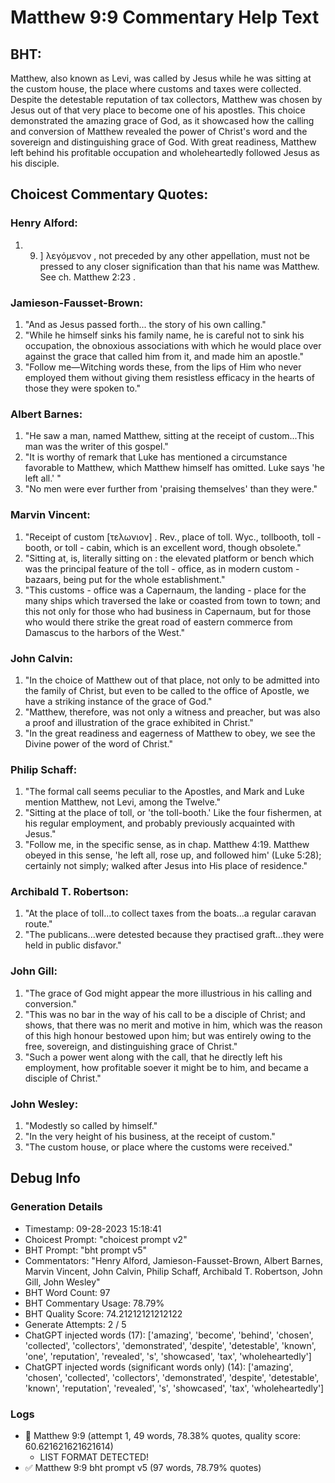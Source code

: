 # Matthew 9:9 Commentary Help Text

## BHT:
Matthew, also known as Levi, was called by Jesus while he was sitting at the custom house, the place where customs and taxes were collected. Despite the detestable reputation of tax collectors, Matthew was chosen by Jesus out of that very place to become one of his apostles. This choice demonstrated the amazing grace of God, as it showcased how the calling and conversion of Matthew revealed the power of Christ's word and the sovereign and distinguishing grace of God. With great readiness, Matthew left behind his profitable occupation and wholeheartedly followed Jesus as his disciple.

## Choicest Commentary Quotes:
### Henry Alford:
1.  9. ]  λεγόμενον  , not preceded by any other appellation, must not be pressed to any closer signification than that his name was Matthew. See ch. Matthew 2:23 .

### Jamieson-Fausset-Brown:
1. "And as Jesus passed forth... the story of his own calling."
2. "While he himself sinks his family name, he is careful not to sink his occupation, the obnoxious associations with which he would place over against the grace that called him from it, and made him an apostle."
3. "Follow me—Witching words these, from the lips of Him who never employed them without giving them resistless efficacy in the hearts of those they were spoken to."

### Albert Barnes:
1. "He saw a man, named Matthew, sitting at the receipt of custom...This man was the writer of this gospel." 
2. "It is worthy of remark that Luke has mentioned a circumstance favorable to Matthew, which Matthew himself has omitted. Luke says 'he left all.' "
3. "No men were ever further from 'praising themselves' than they were."

### Marvin Vincent:
1. "Receipt of custom [τελωνιον] . Rev., place of toll. Wyc., tollbooth, toll - booth, or toll - cabin, which is an excellent word, though obsolete."
2. "Sitting at, is, literally sitting on : the elevated platform or bench which was the principal feature of the toll - office, as in modern custom - bazaars, being put for the whole establishment."
3. "This customs - office was a Capernaum, the landing - place for the many ships which traversed the lake or coasted from town to town; and this not only for those who had business in Capernaum, but for those who would there strike the great road of eastern commerce from Damascus to the harbors of the West."

### John Calvin:
1. "In the choice of Matthew out of that place, not only to be admitted into the family of Christ, but even to be called to the office of Apostle, we have a striking instance of the grace of God."
2. "Matthew, therefore, was not only a witness and preacher, but was also a proof and illustration of the grace exhibited in Christ."
3. "In the great readiness and eagerness of Matthew to obey, we see the Divine power of the word of Christ."

### Philip Schaff:
1. "The formal call seems peculiar to the Apostles, and Mark and Luke mention Matthew, not Levi, among the Twelve."
2. "Sitting at the place of toll, or 'the toll-booth.' Like the four fishermen, at his regular employment, and probably previously acquainted with Jesus."
3. "Follow me, in the specific sense, as in chap. Matthew 4:19. Matthew obeyed in this sense, 'he left all, rose up, and followed him' (Luke 5:28); certainly not simply; walked after Jesus into His place of residence."

### Archibald T. Robertson:
1. "At the place of toll...to collect taxes from the boats...a regular caravan route." 
2. "The publicans...were detested because they practised graft...they were held in public disfavor."

### John Gill:
1. "The grace of God might appear the more illustrious in his calling and conversion."
2. "This was no bar in the way of his call to be a disciple of Christ; and shows, that there was no merit and motive in him, which was the reason of this high honour bestowed upon him; but was entirely owing to the free, sovereign, and distinguishing grace of Christ."
3. "Such a power went along with the call, that he directly left his employment, how profitable soever it might be to him, and became a disciple of Christ."

### John Wesley:
1. "Modestly so called by himself."
2. "In the very height of his business, at the receipt of custom."
3. "The custom house, or place where the customs were received."


## Debug Info
### Generation Details
- Timestamp: 09-28-2023 15:18:41
- Choicest Prompt: "choicest prompt v2"
- BHT Prompt: "bht prompt v5"
- Commentators: "Henry Alford, Jamieson-Fausset-Brown, Albert Barnes, Marvin Vincent, John Calvin, Philip Schaff, Archibald T. Robertson, John Gill, John Wesley"
- BHT Word Count: 97
- BHT Commentary Usage: 78.79%
- BHT Quality Score: 74.21212121212122
- Generate Attempts: 2 / 5
- ChatGPT injected words (17):
	['amazing', 'become', 'behind', 'chosen', 'collected', 'collectors', 'demonstrated', 'despite', 'detestable', 'known', 'one', 'reputation', 'revealed', 's', 'showcased', 'tax', 'wholeheartedly']
- ChatGPT injected words (significant words only) (14):
	['amazing', 'chosen', 'collected', 'collectors', 'demonstrated', 'despite', 'detestable', 'known', 'reputation', 'revealed', 's', 'showcased', 'tax', 'wholeheartedly']

### Logs
- 🔄 Matthew 9:9 (attempt 1, 49 words, 78.38% quotes, quality score: 60.621621621621614) 
	- LIST FORMAT DETECTED!
- ✅ Matthew 9:9 bht prompt v5 (97 words, 78.79% quotes)